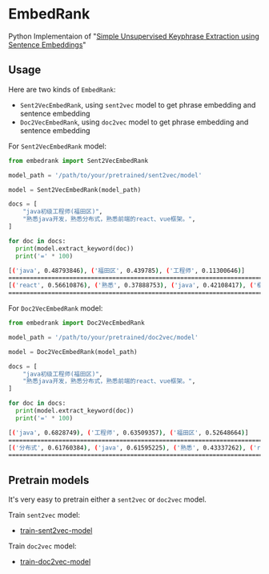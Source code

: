 # EmbedRank

Python Implementaion of "[Simple Unsupervised Keyphrase Extraction using Sentence Embeddings](https://arxiv.org/abs/1801.04470)"

## Usage

Here are two kinds of `EmbedRank`:

* `Sent2VecEmbedRank`, using `sent2vec` model to get phrase embedding and sentence embedding
* `Doc2VecEmbedRank`, using `doc2vec` model to get phrase embedding and sentence embedding


For `Sent2VecEmbedRank` model:

```python
from embedrank import Sent2VecEmbedRank

model_path = '/path/to/your/pretrained/sent2vec/model'

model = Sent2VecEmbedRank(model_path)

docs = [
    "java初级工程师(福田区)",
    "熟悉java开发，熟悉分布式，熟悉前端的react、vue框架。",
]

for doc in docs:
  print(model.extract_keyword(doc))
  print('=' * 100)
```

```bash
[('java', 0.48793846), ('福田区', 0.439785), ('工程师', 0.11300646)]
====================================================================================================
[('react', 0.56610876), ('熟悉', 0.37888753), ('java', 0.42108417), ('框架', 0.3385066), ('分布式', 0.2882378), ('开发', 0.22691125), ('vue', 0.45964164), ('熟悉', 0.37888753), ('熟悉', 0.37888753)]
====================================================================================================
```

For `Doc2VecEmbedRank` model:

```python
from embedrank import Doc2VecEmbedRank

model_path = '/path/to/your/pretrained/doc2vec/model'

model = Doc2VecEmbedRank(model_path)

docs = [
    "java初级工程师(福田区)",
    "熟悉java开发，熟悉分布式，熟悉前端的react、vue框架。",
]

for doc in docs:
  print(model.extract_keyword(doc))
  print('=' * 100)

```

```bash
[('java', 0.6828749), ('工程师', 0.63509357), ('福田区', 0.52648664)]
====================================================================================================
[('分布式', 0.61760384), ('java', 0.61595225), ('熟悉', 0.43337262), ('react', 0.3199829), ('开发', 0.34032723), ('框架', 0.28698522), ('vue', 0.25441816), ('熟悉', 0.44235963), ('熟悉', 0.4399612)]
====================================================================================================
```

## Pretrain models

It's very easy to pretrain either a `sent2vec` or `doc2vec` model.

Train `sent2vec` model:

* [train-sent2vec-model](https://github.com/epfml/sent2vec#train-a-new-sent2vec-model)

Train `doc2vec` model:

* [train-doc2vec-model](https://radimrehurek.com/gensim/auto_examples/tutorials/run_doc2vec_lee.html)

